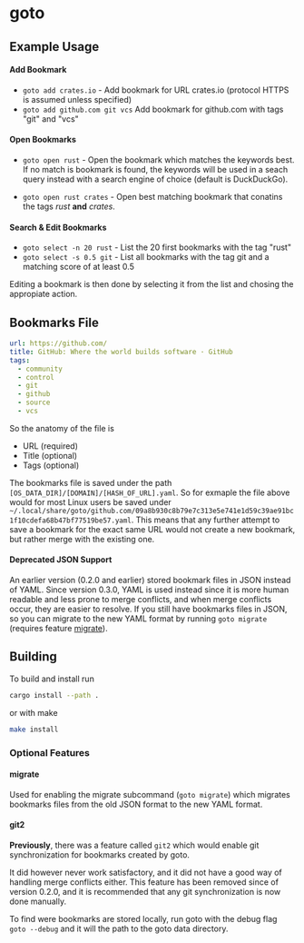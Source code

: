 # goto
## Example Usage
#### Add Bookmark
- `goto add crates.io` - Add bookmark for URL crates.io (protocol HTTPS is assumed unless specified)
- `goto add github.com git vcs` Add bookmark for github.com with tags "git" and "vcs"
#### Open Bookmarks
- `goto open rust` - Open the bookmark which matches the keywords best. If no match is bookmark is
found, the keywords will be used in a seach query instead with a search engine of choice
 (default is DuckDuckGo).

- `goto open rust crates` - Open best matching bookmark that conatins the tags _rust_ **and** _crates_.
#### Search & Edit Bookmarks
- `goto select -n 20 rust` - List the 20 first bookmarks with the tag "rust"
- `goto select -s 0.5 git` - List all bookmarks with the tag git and a matching score of at least 0.5

Editing a bookmark is then done by selecting it from the list and chosing the appropiate action.
## Bookmarks File
```yaml
url: https://github.com/
title: GitHub: Where the world builds software · GitHub
tags:
  - community
  - control
  - git
  - github
  - source
  - vcs
```

So the anatomy of the file is
- URL (required)
- Title (optional)
- Tags (optional)

The bookmarks file is saved under the path `[OS_DATA_DIR]/[DOMAIN]/[HASH_OF_URL].yaml`. So for
exmaple the file above would for most Linux users be saved under
`~/.local/share/goto/github.com/09a8b930c8b79e7c313e5e741e1d59c39ae91bc1f10cdefa68b47bf77519be57.yaml`.
This means that any further attempt to save a bookmark for the exact same URL would not create a new
bookmark, but rather merge with the existing one.

#### Deprecated JSON Support
An earlier version (0.2.0 and earlier) stored bookmark files in JSON instead of YAML.
Since version 0.3.0, YAML is used instead since it is more human readable and less prone to merge
conflicts, and when merge conflicts occur, they are easier to resolve. If you still have bookmarks
files in JSON, so you can migrate to the new YAML format by running `goto migrate` (requires feature
[migrate](README.md#migrate)).

## Building
To build and install run
```sh
cargo install --path .
```
or with make
```sh
make install
```

### Optional Features
#### migrate
Used for enabling the migrate subcommand (`goto migrate`) which migrates bookmarks files from the
old JSON format to the new YAML format.

#### git2
**Previously**, there was a feature called `git2` which would enable git synchronization for
bookmarks created by goto.

It did however never work satisfactory, and it did not have a good way of handling merge conflicts
either. This feature has been removed since of version 0.2.0, and it is recommended that any git
synchronization is now done manually.

To find were bookmarks are stored locally, run goto with the debug flag `goto --debug` and it will
the path to the goto data directory.